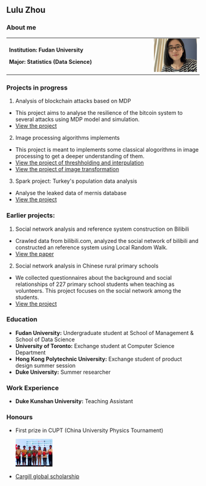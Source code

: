 ## Lulu Zhou

### About me
<table border="0">
  <tr>
    <td width="75%">
      <p><b>Institution: Fudan University</b></p>
      <p><b>Major: Statistics (Data Science)</b></p>
    </td>
    <td width="25%">
      <img src="./1.jpg" width="100%">      
    </td>
  </tr>
</table>

### Projects in progress

1. Analysis of blockchain attacks based on MDP
  * This project aims to analyse the resilience of the bitcoin system to several attacks using MDP model and simulation.
  * [View the project](https://github.com/doris-lessing/Selfish-Mining-Simulator)
  
  
2. Image processing algorithms implements
  * This project is meant to implements some classical alogorithms in image processing to get a deeper understanding of them.
  * [View the project of threshholding and interpulation](https://github.com/doris-lessing/image-processing)
  * [View the project of image transformation](https://github.com/zhangyilang/ImageTransform)
  
3. Spark project: Turkey's population data analysis
  * Analyse the leaked data of mernis database
  * [View the project](https://github.com/doris-lessing/spark_project)
  
  
### Earlier projects:
1. Social network analysis and reference system construction on Bilibili
  * Crawled data from bilibili.com, analyzed the social network of bilibili and constructed an reference system using Local Random Walk.
  * [View the paper](https://github.com/doris-lessing/Social_Network_Mining_on_Bilibili/blob/master/Social%20network%20analysis%20and%20reference%20system%20construction%20on%20Bilibili.pdf)
2. Social network analysis in Chinese rural primary schools
  * We collected questionnaires about the background and social relationships of 227 primary school students when teaching as volunteers. This project focuses on the social network among the students.
  * [View the project](https://github.com/doris-lessing/social-network-mining)
  
### Education
- **Fudan University:** Undergraduate student at School of Management & School of Data Science
- **University of Toronto:** Exchange student at Computer Science Department
- **Hong Kong Polytechnic University:** Exchange student of product design summer session
- **Duke University:** Summer researcher

### Work Experience
- **Duke Kunshan University:** Teaching Assistant

### Honours

- First prize in CUPT (China University Physics Tournament)

  <img src="./0.jpg" width="20%" />

- [Cargill global scholarship](https://www.cargillglobalscholars.com/)
